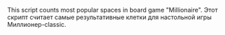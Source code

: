 This script counts most popular spaces in board game "Millionaire".
Этот скрипт считает самые результативные клетки для настольной игры Миллионер-classic.